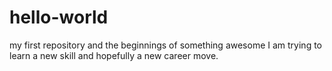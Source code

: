 # hello-world
my first repository and the beginnings of something awesome
I am trying to learn a new skill and hopefully a new career move.
